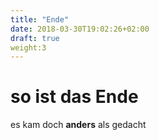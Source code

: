 ```yaml
---
title: "Ende"
date: 2018-03-30T19:02:26+02:00
draft: true
weight:3
---
```


# so ist das Ende

es kam doch **anders** als gedacht